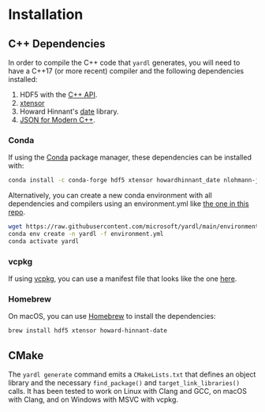 # Installation

<!--@include: ../parts/installation-core.md-->

## C++ Dependencies

In order to compile the C++ code that `yardl` generates, you will need to have a
C++17 (or more recent) compiler and the following dependencies installed:

1. HDF5 with the [C++ API](https://support.hdfgroup.org/HDF5/doc/cpplus_RM/).
2. [xtensor](https://xtensor.readthedocs.io/en/latest/)
3. Howard Hinnant's [date](https://howardhinnant.github.io/date/date.html)
   library.
4. [JSON for Modern C++](https://github.com/nlohmann/json).


### Conda

If using the [Conda](https://docs.conda.io/en/latest/) package manager, these
dependencies can be installed with:

``` bash
conda install -c conda-forge hdf5 xtensor howardhinnant_date nlohmann-json
```

Alternatively, you can create a new conda environment with all dependencies and
compilers using an environment.yml like [the one in this
repo](https://github.com/microsoft/yardl/blob/main/environment.yml).

```bash
wget https://raw.githubusercontent.com/microsoft/yardl/main/environment.yml
conda env create -n yardl -f environment.yml
conda activate yardl
```

### vcpkg

If using [vcpkg](https://vcpkg.io/en/index.html), you can use a manifest file
that looks like the one
[here](https://github.com/microsoft/yardl/blob/main/smoketest/cpp/vcpkg.json).

### Homebrew

On macOS, you can use [Homebrew](https://brew.sh/) to install the dependencies:

```bash
brew install hdf5 xtensor howard-hinnant-date
```

## CMake

The `yardl generate` command emits a `CMakeLists.txt` that defines an object
library and the necessary `find_package()` and `target_link_libraries()` calls.
It has been tested to work on Linux with Clang and GCC, on macOS with
Clang, and on Windows with MSVC with vcpkg.
